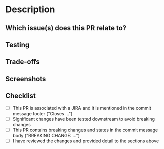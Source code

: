 <!-- PR Checklist -->

# Description

<!-- Please include a summary of the changes and the related issue. Please also include relevant motivation and context. List any dependencies that are required for this change. -->

## Which issue(s) does this PR relate to?

<!-- Add a link to the JIRA issue(s)-->
<!-- - https://jira.d2iq.com/browse/D2IQ-NUMBER -->

## Testing

<!--
How can the changes be tested (e.g. modifications to a story or testing in an app that uses ui-kit)?
Is anything required to be able to test?
-->

## Trade-offs

<!--
Are you aware of any weak spots? e.g. performance, functionality
Did you decide anything noteworthy? e.g. algorithms, data structures, tools
-->

## Screenshots

<!--
Would a visual be helpful for reviewers? e.g. "Before" and "After", visual changes a designer can check before merge
-->

## Checklist

- [ ] This PR is associated with a JIRA and it is mentioned in the commit message footer ("Closes …")
- [ ] Significant changes have been tested downstream to avoid breaking changes
- [ ] This PR contains breaking changes and states in the commit message body ("BREAKING CHANGE: …")
- [ ] I have reviewed the changes and provided detail to the sections above
